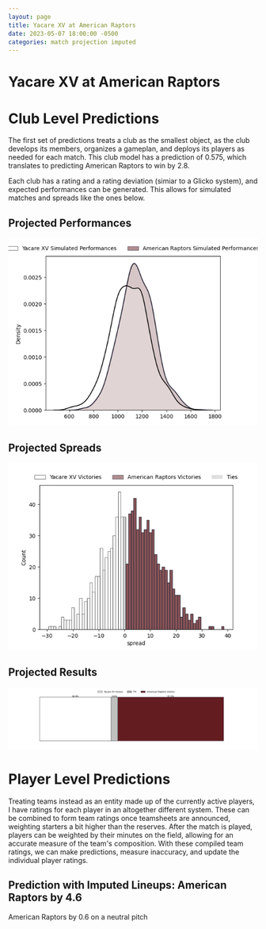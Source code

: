 ```yaml
---  
layout: page  
title: Yacare XV at American Raptors  
date: 2023-05-07 18:00:00 -0500  
categories: match projection imputed  
---
```

# Yacare XV at American Raptors

# Club Level Predictions


The first set of predictions treats a club as the smallest object, as the club develops its members, organizes a gameplan, and deploys its players as needed for each match. This club model has a prediction of 0.575, which translates to predicting American Raptors to win by 2.8.

Each club has a rating and a rating deviation (simiar to a Glicko system), and expected performances can be generated. This allows for simulated matches and spreads like the ones below.
## Projected Performances


![Projected Performances](plots/performances_2023-05-07-AmericanRaptors-YacareXV.png)
## Projected Spreads


![Projected Spreads](plots/spreads_2023-05-07-AmericanRaptors-YacareXV.png)
## Projected Results


![Projected Results](plots/resultbar_2023-05-07-AmericanRaptors-YacareXV.png)
# Player Level Predictions


Treating teams instead as an entity made up of the currently active players, I have ratings for each player in an altogether different system. These can be combined to form team ratings once teamsheets are announced, weighting starters a bit higher than the reserves. After the match is played, players can be weighted by their minutes on the field, allowing for an accurate measure of the team's composition. With these compiled team ratings, we can make predictions, measure inaccuracy, and update the individual player ratings.
## Prediction with Imputed Lineups: American Raptors by 4.6


American Raptors by 0.6 on a neutral pitch

